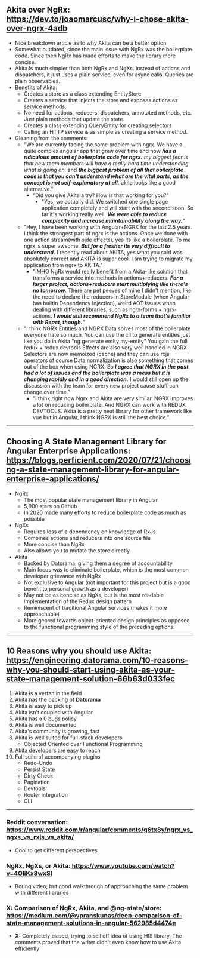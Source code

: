 ## Akita over NgRx: https://dev.to/joaomarcusc/why-i-chose-akita-over-ngrx-4adb

- Nice breakdown article as to why Akita can be a better option
- Somewhat outdated, since the main issue with NgRx was the boilerplate code. Since then NgRx has made efforts to make the library more concise.
- Akita is much simpler than both NgRx and NgXs. Instead of actions and dispatchers, it just uses a plain service, even for async calls. Queries are plain observables.
- Benefits of Akita:
  - Creates a store as a class extending EntityStore
  - Creates a service that injects the store and exposes actions as service methods.
  - No need for actions, reducers, dispatchers, annotated methods, etc. Just plain methods that update the state.
  - Creates a class extending QueryEntity for creating selectors
  - Calling an HTTP service is as simple as creating a service method.
- Gleaning from the comments:
  - "We are currently facing the same problem with ngrx. We have a quite complex angular app that grew over time and now **_has a ridiculous amount of boilerplate code for ngrx._** _my biggest fear is that new team members will have a really hard time understanding what is going on._ and **_the biggest problem of all that boilerplate code is that you can't understand what are the vital parts, as the concept is not self-explanatory at all._** akita looks like a good alternative."
    - "Did you give Akita a try? How is that working for you?"
      - "Yes, we actually did. We switched one single page application completely and will start with the second soon. So far it's working really well. **_We were able to reduce complexity and increase maintainability along the way._**"
  - "Hey, I have been working with Angular+NGRX for the last 2.5 years. I think the strongest part of ngrx is the actions. Once we done with one action stream(with side effects), yes its like a boilerplate. To me ngrx is super awsome. **_But for a fresher its very difficult to understand._** I recently read about AKITA, yes what you said was absolutely correct and AKITA is super cool. I am trying to migrate my application from ngrx to AKITA."
    - "IMHO NgRx would really benefit from a Akita-like solution that transforms a service into methods in actions+reducers. **_For a larger project, actions+reducers start multiplying like there's no tomorrow._** There are pet peeves of mine I didn't mention, like the need to declare the reducers in StoreModule (when Angular has builtin Dependency Injection), weird AOT issues when dealing with different libraries, such as ngrx-forms + ngrx-actions. **_I would still recommend NgRx to a team that's familiar with React, though._**"
  - "I think NGRX Entities and NGRX Data solves most of the boilerplate everyone hate so much.
    You can use the cli to generate entities just like you do in Akita
    "ng generate entity my-entity"
    You gain the full redux + redux devtools
    Effects are also very well handled in NGRX.
    Selectors are now memoized (cache) and they can use rxjs operators of course
    Data normalization is also something that comes out of the box when using NGRX.
    So **_I agree that NGRX in the past had a lot of issues and the boilerplate was a mess but it is changing rapidly and in a good direction._**
    I would still open up the discussion with the team for every new project cause stuff can change over time."
    - "I think right now Ngrx and Akita are very similar. NGRX improves a lot on reducing boilerplate. And NGRX can work with REDUX DEVTOOLS. Akita is a pretty neat library for other framework like vue but in Angular, I think NGRX is still the best choice."

---

## Choosing A State Management Library for Angular Enterprise Applications: https://blogs.perficient.com/2020/07/21/choosing-a-state-management-library-for-angular-enterprise-applications/

- NgRx
  - The most popular state management library in Angular
  - 5,900 stars on Github
  - In 2020 made many efforts to reduce boilerplate code as much as possible
- NgXs
  - Requires less of a dependency on knowledge of RxJs
  - Combines actions and reducers into one source file
  - More concise than NgRx
  - Also allows you to mutate the store directly
- Akita
  - Backed by Datorama, giving them a degree of accountability
  - Main focus was to eliminate boilerplate, which is the most common developer grievance with NgRx
  - Not exclusive to Angular (not important for this project but is a good benefit to personal growth as a developer)
  - May not be as concise as NgXs, but is the most readable implementation of the Redux design pattern
  - Reminiscent of traditional Angular services (makes it more approachable)
  - More geared towards object-oriented design principles as opposed to the functional programming style of the preceding options.

---

## 10 Reasons why you should use Akita: https://engineering.datorama.com/10-reasons-why-you-should-start-using-akita-as-your-state-management-solution-66b63d033fec

1. Akita is a vertan in the field
2. Akita has the backing of **Datorama**
3. Akita is easy to pick up
4. Akita isn't coupled with Angular
5. Akita has a 0 bugs policy
6. Akita is well documented
7. Akita's community is growing, fast
8. Akita is well suited for full-stack developers
   - Objected Oriented over Functional Programming
9. Akita developers are easy to reach
10. Full suite of accompanying plugins
    - Redo-Undo
    - Persist State
    - Dirty Check
    - Pagination
    - Devtools
    - Router integration
    - CLI

---

### Reddit conversation: https://www.reddit.com/r/angular/comments/g6tx8y/ngrx_vs_ngxs_vs_rxjs_vs_akita/

- Cool to get different perspectives

### NgRx, NgXs, or Akita: https://www.youtube.com/watch?v=4OliKx8wxSI

- Boring video, but good walkthrough of approaching the same problem with different libraries

### **X:** Comparison of NgRx, Akita, and @ng-state/store: https://medium.com/@vpranskunas/deep-comparison-of-state-management-solutions-in-angular-562985d4474e

- **X:** Completely biased, trying to sell off idea of using HIS library. The comments proved that the writer didn't even know how to use Akita efficiently
